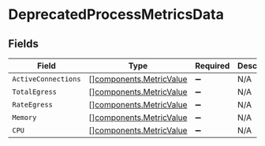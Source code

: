 # DeprecatedProcessMetricsData


## Fields

| Field                                                              | Type                                                               | Required                                                           | Description                                                        |
| ------------------------------------------------------------------ | ------------------------------------------------------------------ | ------------------------------------------------------------------ | ------------------------------------------------------------------ |
| `ActiveConnections`                                                | [][components.MetricValue](../../models/components/metricvalue.md) | :heavy_minus_sign:                                                 | N/A                                                                |
| `TotalEgress`                                                      | [][components.MetricValue](../../models/components/metricvalue.md) | :heavy_minus_sign:                                                 | N/A                                                                |
| `RateEgress`                                                       | [][components.MetricValue](../../models/components/metricvalue.md) | :heavy_minus_sign:                                                 | N/A                                                                |
| `Memory`                                                           | [][components.MetricValue](../../models/components/metricvalue.md) | :heavy_minus_sign:                                                 | N/A                                                                |
| `CPU`                                                              | [][components.MetricValue](../../models/components/metricvalue.md) | :heavy_minus_sign:                                                 | N/A                                                                |